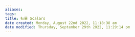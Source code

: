 ```yaml
---
aliases: 
tags: 
title: 标量 Scalars
date created: Monday, August 22nd 2022, 11:18:38 am
date modified: Thursday, September 29th 2022, 11:29:14 pm
---
```



